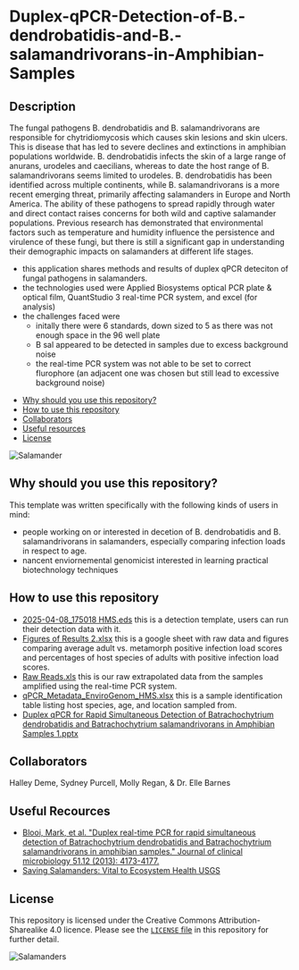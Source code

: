 # Duplex-qPCR-Detection-of-B.-dendrobatidis-and-B.-salamandrivorans-in-Amphibian-Samples
<!-- TOC -->
## Description 

The fungal pathogens B. dendrobatidis and B. salamandrivorans are responsible for chytridiomycosis which causes skin lesions and skin ulcers. This is disease that has led to severe declines and extinctions in amphibian populations worldwide. B. dendrobatidis infects the skin of a large range of anurans, urodeles and caecilians, whereas to date the host range of B. salamandrivorans seems limited to urodeles.  B. dendrobatidis has been identified across multiple continents, while B. salamandrivorans is a more recent emerging threat, primarily affecting salamanders in Europe and North America. The ability of these pathogens to spread rapidly through water and direct contact raises concerns for both wild and captive salamander populations. Previous research has demonstrated that environmental factors such as temperature and humidity influence the persistence and virulence of these fungi, but there is still a significant gap in understanding their demographic impacts on salamanders at different life stages.

- this application shares methods and results of duplex qPCR deteciton of fungal pathogens in salamanders.
- the technologies used were Applied Biosystems optical PCR plate & optical film, QuantStudio 3 real-time PCR system, and excel (for analysis)
- the challenges faced were
   - initally there were 6 standards, down sized to 5 as there was not enough space in the 96 well plate
   - B sal appeared to be detected in samples due to excess background noise
   - the real-time PCR system was not able to be set to correct flurophore (an adjacent one was chosen but still lead to excessive background noise)
<!-- TOC -->
- [Why should you use this repository?](#why-should-you-use-this-repository)
- [How to use this repository](#how-to-use-this-repository)
- [Collaborators](#collaborators)
- [Useful resources](#useful-resources)
- [License](#license)

<img src="https://www.pngall.com/wp-content/uploads/5/Salamander-PNG-Download-Image.png" alt="Salamander">

## Why should you use this repository?

This template was written specifically with the following kinds of users in mind:

- people working on or interested in decetion of B. dendrobatidis and B. salamandrivorans in salamanders, especially comparing infection loads in respect to age.
- nancent enviornemental genomicist interested in learning practical biotechnology techniques

## How to use this repository

- [2025-04-08_175018 HMS.eds](https://github.com/RIT-Environmental-Genomics/Duplex-qPCR-Detection-of-B.-dendrobatidis-and-B.-salamandrivorans-in-Amphibian-Samples/blob/main/2025-04-08_175018%20HMS.eds) this is a detection template, users can run their detection data with it. 
- [Figures of Results 2.xlsx](https://github.com/RIT-Environmental-Genomics/Duplex-qPCR-Detection-of-B.-dendrobatidis-and-B.-salamandrivorans-in-Amphibian-Samples/blob/main/Figures%20of%20Results%202.xlsx) this is a google sheet with raw data and figures comparing average adult vs. metamorph positive infection load scores and percentages of host species of adults with positive infection load scores. 
- [Raw Reads.xls](https://github.com/RIT-Environmental-Genomics/Duplex-qPCR-Detection-of-B.-dendrobatidis-and-B.-salamandrivorans-in-Amphibian-Samples/blob/main/Raw%20Reads.xls) this is our raw extrapolated data from the samples amplified using the real-time PCR system. 
- [qPCR_Metadata_EnviroGenom_HMS.xlsx](https://github.com/RIT-Environmental-Genomics/Duplex-qPCR-Detection-of-B.-dendrobatidis-and-B.-salamandrivorans-in-Amphibian-Samples/blob/main/qPCR_Metadata_EnviroGenom_HMS.xlsx) this is a sample identification table listing host species, age, and location sampled from.
- [Duplex qPCR for Rapid Simultaneous Detection of Batrachochytrium dendrobatidis and Batrachochytrium salamandrivorans in Amphibian Samples 1.pptx](https://github.com/RIT-Environmental-Genomics/Duplex-qPCR-Detection-of-B.-dendrobatidis-and-B.-salamandrivorans-in-Amphibian-Samples/blob/main/Duplex%20qPCR%20for%20Rapid%20Simultaneous%20Detection%20of%20Batrachochytrium%20dendrobatidis%20and%20Batrachochytrium%20salamandrivorans%20in%20Amphibian%20Samples%201.pptx) 

## Collaborators
Halley Deme, Sydney Purcell, Molly Regan, & Dr. Elle Barnes

## Useful Recources
- [Blooi, Mark, et al. "Duplex real-time PCR for rapid simultaneous detection of Batrachochytrium dendrobatidis and Batrachochytrium salamandrivorans in amphibian samples." Journal of clinical microbiology 51.12 (2013): 4173-4177.](https://journals.asm.org/doi/full/10.1128/jcm.02313-13)
- [Saving Salamanders: Vital to Ecosystem Health USGS](https://www.usgs.gov/news/saving-salamanders-vital-ecosystem-health)


## License
This repository is licensed under the Creative Commons Attribution-Sharealike 4.0 licence. Please see the [`LICENSE` file]([./LICENSE](https://github.com/sipbs-compbiol/template_bioinformatics_project/blob/master/LICENSE)) in this repository for further detail.

<img src="https://www.pngall.com/wp-content/uploads/5/Salamander-PNG-Photo.png" alt="Salamanders">
